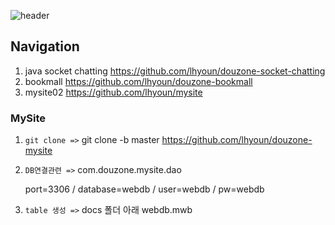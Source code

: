 ![header](https://capsule-render.vercel.app/api?type=waving&color=auto&height=300&section=header&text=이하윤%20평과제3&fontSize=80&animation=fadeIn&fontAlignY=38&desc=MySite02&descAlignY=51&descAlign=62)

## Navigation
1. java socket chatting 
    https://github.com/lhyoun/douzone-socket-chatting
2. bookmall 
    https://github.com/lhyoun/douzone-bookmall
3. mysite02
    https://github.com/lhyoun/mysite

### MySite

1. `git clone =>` git clone -b master https://github.com/lhyoun/douzone-mysite

2. `DB연결관련 =>` com.douzone.mysite.dao

    port=3306 / database=webdb / user=webdb / pw=webdb

3. `table 생성 =>` docs 폴더 아래 webdb.mwb
